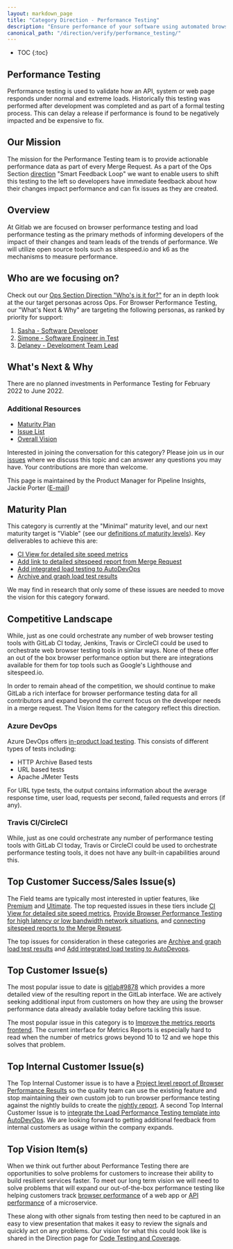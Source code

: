```yaml
---
layout: markdown_page
title: "Category Direction - Performance Testing"
description: "Ensure performance of your software using automated browser performance, accessibility, and load testing. Learn more here!"
canonical_path: "/direction/verify/performance_testing/"
---
```


- TOC
{:toc}

## Performance Testing

Performance testing is used to validate how an API, system or web page responds under normal and extreme loads. Historically this testing was performed after development was completed and as part of a formal testing process. This can delay a release if performance is found to be negatively impacted and be expensive to fix.

## Our Mission

The mission for the Performance Testing team is to provide actionable performance data as part of every Merge Request. As a part of the Ops Section [direction](/direction/ops/#smart-feedback-loop) "Smart Feedback Loop" we want to enable users to shift this testing to the left so developers have immediate feedback about how their changes impact performance and can fix issues as they are created.

## Overview

At Gitlab we are focused on browser performance testing and load performance testing as the primary methods of informing developers of the impact of their changes and team leads of the trends of performance. We will utilize open source tools such as sitespeed.io and k6 as the mechanisms to measure performance.

## Who are we focusing on? 

Check out our [Ops Section Direction "Who's is it for?"](/direction/ops/#who-is-it-for) for an in depth look at the our target personas across Ops. For Browser Performance Testing, our "What's Next & Why" are targeting the following personas, as ranked by priority for support: 

1. [Sasha - Software Developer](https://about.gitlab.com/handbook/product/personas/#sasha-software-developer)
1. [Simone - Software Engineer in Test](https://about.gitlab.com/handbook/product/personas/#simone-software-engineer-in-test)
1. [Delaney - Development Team Lead](https://about.gitlab.com/handbook/product/personas/#delaney-development-team-lead)

## What's Next & Why

There are no planned investments in Performance Testing for February 2022 to June 2022.

### Additional Resources

- [Maturity Plan](#maturity-plan)
- [Issue List](https://gitlab.com/groups/gitlab-org/-/issues?scope=all&utf8=%E2%9C%93&state=opened&label_name[]=%27%22Category%3APerformance%20Testing%22)
- [Overall Vision](/direction/ops/#verify)

Interested in joining the conversation for this category? Please join us in our
[issues](https://gitlab.com/groups/gitlab-org/-/issues?scope=all&utf8=%E2%9C%93&state=opened&label_name[]=%27%22Category%3APerformance%20Testing%22) where
we discuss this topic and can answer any questions you may have. Your contributions
are more than welcome.

This page is maintained by the Product Manager for Pipeline Insights, Jackie Porter ([E-mail](mailto:jporter@gitlab.com))

## Maturity Plan

This category is currently at the "Minimal" maturity level, and our next maturity target is "Viable" (see our [definitions of maturity levels](/direction/maturity/)). Key deliverables to achieve this are:

- [CI View for detailed site speed metrics](https://gitlab.com/gitlab-org/gitlab/issues/9878)
- [Add link to detailed sitespeed report from Merge Request](https://gitlab.com/gitlab-org/gitlab/issues/9879)
- [Add integrated load testing to AutoDevOps](https://gitlab.com/gitlab-org/gitlab-ee/issues/10681)
- [Archive and graph load test results](https://gitlab.com/gitlab-org/gitlab/-/issues/36914)

We may find in research that only some of these issues are needed to move the vision for this category forward. 

## Competitive Landscape

While, just as one could orchestrate any number of web browser testing tools with GitLab CI today, Jenkins, Travis or CircleCI could be used to orchestrate web browser testing tools in similar ways. None of these offer an out of the box browser performance option but there are integrations available for them for top tools such as Google's Lighthouse and sitespeed.io.

In order to remain ahead of the competition, we should continue to make GitLab a rich interface for browser performance testing data for all contributors and expand beyond the current focus on the developer needs in a merge request. The Vision Items for the category reflect this direction.

### Azure DevOps

Azure DevOps offers [in-product load testing](https://docs.microsoft.com/en-us/azure/devops/test/load-test/get-started-simple-cloud-load-test?view=azure-devops).  This consists of different types of tests including:

* HTTP Archive Based tests
* URL based tests
* Apache JMeter Tests

For URL type tests, the output contains information about the average response time, user load, requests per second, failed requests and errors (if any).

### Travis CI/CircleCI

While, just as one could orchestrate any number of performance testing tools with GitLab CI today, Travis or CircleCI could be used to orchestrate performance testing tools, it does not have any built-in capabilities around this.

## Top Customer Success/Sales Issue(s)

The Field teams are typically most interested in uptier features, like [Premium](https://gitlab.com/dashboard/issues?scope=all&utf8=%E2%9C%93&state=opened&label_name[]=Category%3AWeb%20Performance&label_name[]=GitLab%20Premium) and [Ultimate](https://gitlab.com/dashboard/issues?scope=all&utf8=%E2%9C%93&state=opened&label_name[]=Category%3AWeb%20Performance&label_name[]=GitLab%20Ultimate). The top requested issues in these tiers include [CI View for detailed site speed metrics](https://gitlab.com/gitlab-org/gitlab/-/issues/9878), [Provide Browser Performance Testing for high latency or low bandwidth network situations](https://gitlab.com/gitlab-org/gitlab/-/issues/9737), and [connecting sitespeed reports to the Merge Request](https://gitlab.com/gitlab-org/gitlab/-/issues/9879). 

The top issues for consideration in these categories are [Archive and graph load test results](https://gitlab.com/gitlab-org/gitlab/-/issues/36914) and [Add integrated load testing to AutoDevops](https://gitlab.com/gitlab-org/gitlab/-/issues/10681).

## Top Customer Issue(s)

The most popular issue to date is [gitlab#9878](https://gitlab.com/gitlab-org/gitlab/issues/9878) which provides a more detailed view of the resulting report in the GitLab interface. We are actively seeking additional input from customers on how they are using the browser performance data already available today before tackling this issue.

The most popular issue in this category is to [Improve the metrics reports frontend](https://gitlab.com/gitlab-org/gitlab/-/issues/11945). The current interface for Metrics Reports is especially hard to read when the number of metrics grows beyond 10 to 12 and we hope this solves that problem.

## Top Internal Customer Issue(s)

The Top Internal Customer issue is to have a [Project level report of Browser Performance Results](https://gitlab.com/gitlab-org/gitlab/-/issues/238049) so the quality team can use the existing feature and stop maintaining their own custom job to run browser performance testing against the nightly builds to create the [nightly report](https://gitlab.com/gitlab-org/quality/performance/-/wikis/Benchmarks/SiteSpeed/10k). A second Top Internal Customer Issue is to [integrate the Load Performance Testing template into AutoDevOps](https://gitlab.com/gitlab-org/gitlab/-/issues/10681). We are looking forward to getting additional feedback from internal customers as usage within the company expands. 

## Top Vision Item(s)

When we think out further about Performance Testing there are opportunities to solve problems for customers to increase their ability to build resilient services faster. To meet our long term vision we will need to solve problems that will expand our out-of-the-box performance testing like helping customers track [browser performance](https://gitlab.com/gitlab-org/gitlab/issues/36087) of a web app or [API performance](https://gitlab.com/gitlab-org/gitlab/-/issues/36914) of a microservice. 

These along with other signals from testing then need to be captured in an easy to view presentation that makes it easy to review the signals and quickly act on any problems. Our vision for what this could look like is shared in the Direction page for [Code Testing and Coverage](https://about.gitlab.com/direction/verify/code_testing/#top-vision-items).



